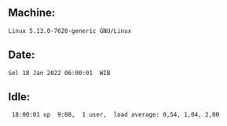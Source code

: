 ## Machine:
```
Linux 5.13.0-7620-generic GNU/Linux
```
## Date:
```
Sel 18 Jan 2022 06:00:01  WIB
```
## Idle:
```
 18:00:01 up  9:08,  1 user,  load average: 0,54, 1,04, 2,00
```
